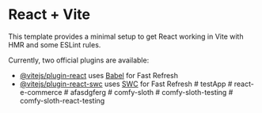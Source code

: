 # React + Vite

This template provides a minimal setup to get React working in Vite with HMR and some ESLint rules.

Currently, two official plugins are available:

- [@vitejs/plugin-react](https://github.com/vitejs/vite-plugin-react/blob/main/packages/plugin-react/README.md) uses [Babel](https://babeljs.io/) for Fast Refresh
- [@vitejs/plugin-react-swc](https://github.com/vitejs/vite-plugin-react-swc) uses [SWC](https://swc.rs/) for Fast Refresh
#   t e s t A p p  
 #   r e a c t - e - c o m m e r c e  
 #   a f a s d g f e r g  
 #   c o m f y - s l o t h  
 #   c o m f y - s l o t h - t e s t i n g  
 #   c o m f y - s l o t h - r e a c t - t e s t i n g  
 